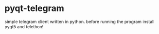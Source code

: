 # pyqt-telegram
simple telegram client written in python.
before running the program install pyqt5 and telethon!
